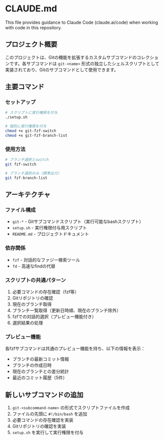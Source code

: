 # CLAUDE.md

This file provides guidance to Claude Code (claude.ai/code) when working with code in this repository.

## プロジェクト概要

このプロジェクトは、Gitの機能を拡張するカスタムサブコマンドのコレクションです。各サブコマンドは `git-<name>` 形式の独立したシェルスクリプトとして実装されており、Gitのサブコマンドとして使用できます。

## 主要コマンド

### セットアップ
```bash
# スクリプトに実行権限を付与
./setup.sh

# 個別に実行権限を付与
chmod +x git-fzf-switch
chmod +x git-fzf-branch-list
```

### 使用方法
```bash
# ブランチ選択とswitch
git fzf-switch

# ブランチ選択のみ（標準出力）
git fzf-branch-list
```

## アーキテクチャ

### ファイル構成
- `git-*` - Gitサブコマンドスクリプト（実行可能なbashスクリプト）
- `setup.sh` - 実行権限付与用スクリプト
- `README.md` - プロジェクトドキュメント

### 依存関係
- `fzf` - 対話的なファジー検索ツール
- `fd` - 高速なfindの代替

### スクリプトの共通パターン
1. 必要コマンドの存在確認（fzf等）
2. Gitリポジトリの確認
3. 現在のブランチ取得
4. ブランチ一覧取得（更新日時順、現在のブランチ除外）
5. fzfでの対話的選択（プレビュー機能付き）
6. 選択結果の処理

### プレビュー機能
各fzfサブコマンドは共通のプレビュー機能を持ち、以下の情報を表示：
- ブランチの最新コミット情報
- ブランチの作成日時
- 現在のブランチとの差分統計
- 最近のコミット履歴（5件）

## 新しいサブコマンドの追加

1. `git-<subcommand-name>` の形式でスクリプトファイルを作成
2. ファイルの先頭に `#!/bin/bash` を追加
3. 必要コマンドの存在確認を実装
4. Gitリポジトリの確認を実装
5. `setup.sh` を実行して実行権限を付与